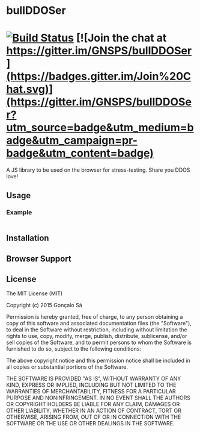 # bullDDOSer

[![Build Status](https://secure.travis-ci.org/GNSPS/bull-ddoser.png?branch=master)](https://travis-ci.org/GNSPS/bull-ddoser) [![Join the chat at https://gitter.im/GNSPS/bullDDOSer](https://badges.gitter.im/Join%20Chat.svg)](https://gitter.im/GNSPS/bullDDOSer?utm_source=badge&utm_medium=badge&utm_campaign=pr-badge&utm_content=badge)
===

A JS library to be used on the browser for stress-testing. Share you DDOS love!

## Usage

### Example

```javascript


```

## Installation

## Browser Support

## License

The MIT License (MIT)

Copyright (c) 2015 Gonçalo Sá

Permission is hereby granted, free of charge, to any person obtaining a copy of
this software and associated documentation files (the "Software"), to deal in
the Software without restriction, including without limitation the rights to
use, copy, modify, merge, publish, distribute, sublicense, and/or sell copies of
the Software, and to permit persons to whom the Software is furnished to do so,
subject to the following conditions:

The above copyright notice and this permission notice shall be included in all
copies or substantial portions of the Software.

THE SOFTWARE IS PROVIDED "AS IS", WITHOUT WARRANTY OF ANY KIND, EXPRESS OR
IMPLIED, INCLUDING BUT NOT LIMITED TO THE WARRANTIES OF MERCHANTABILITY, FITNESS
FOR A PARTICULAR PURPOSE AND NONINFRINGEMENT. IN NO EVENT SHALL THE AUTHORS OR
COPYRIGHT HOLDERS BE LIABLE FOR ANY CLAIM, DAMAGES OR OTHER LIABILITY, WHETHER
IN AN ACTION OF CONTRACT, TORT OR OTHERWISE, ARISING FROM, OUT OF OR IN
CONNECTION WITH THE SOFTWARE OR THE USE OR OTHER DEALINGS IN THE SOFTWARE.